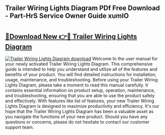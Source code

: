 ## Trailer Wiring Lights Diagram PDf Free Download - Part-HrS Service Owner Guide xumIO

# <h2><a href="http://dfscqw.blite.top/?on=Trailer+Wiring+Lights+Diagram">🔗Download New 👉🔴 Trailer Wiring Lights Diagram</a></h2>

[![Trailer Wiring Lights Diagram download](https://i.imgur.com/lujVjoI.png)](http://dfscqw.blite.top/?on=Trailer+Wiring+Lights+Diagram)
Welcome to the user manual for your newly activated Trailer Wiring Lights Diagram. This comprehensive guide is intended to help you understand and utilize all of the features and benefits of your product. You will find detailed instructions for installation, usage, maintenance, and troubleshooting. Before using your Trailer Wiring Lights Diagram, please take a moment to read this manual carefully. It contains essential information on product setup, operation, maintenance, and troubleshooting, ensuring that you are able to use the product safely and effectively. With features like list of features, your new Trailer Wiring Lights Diagram is designed to maximize productivity and efficiency. It's our hope that the Trailer Wiring Lights Diagram has been a valuable asset as you navigate the functions of your new product. Should you have any questions or concerns, please do not hesitate to contact our customer support team.
